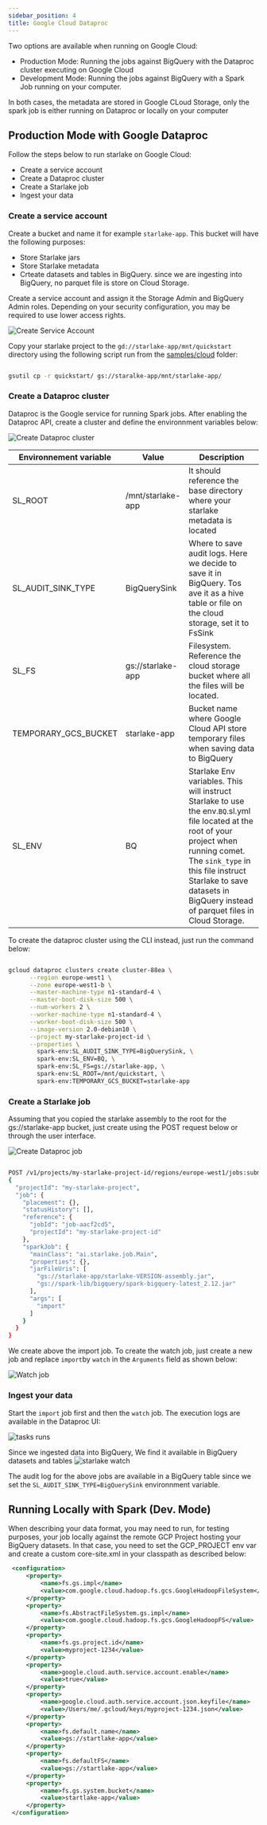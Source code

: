 ```yaml
---
sidebar_position: 4
title: Google Cloud Dataproc
---
```

Two options are available when running on Google Cloud:
- Production Mode: Running the jobs against BigQuery with the Dataproc cluster executing on Google Cloud
- Development Mode: Running the jobs against BigQuery with a Spark Job running on your computer.

In both cases, the metadata are stored in Google CLoud Storage, only the spark job is either running 
on Dataproc or locally on your computer

## Production Mode with Google Dataproc

Follow the steps below to run starlake on Google Cloud:

- Create a service account
- Create a Dataproc cluster
- Create a Starlake job
- Ingest your data

### Create a service account

Create a bucket and name it for example `starlake-app`. This bucket will have the following purposes:
- Store Starlake jars
- Store Starlake metadata
- Crteate datasets and tables in BigQuery. since we are ingesting into BigQuery, no parquet file is store on Cloud Storage.

Create a service account and assign it the Storage Admin and BigQuery Admin roles. Depending on your security configuration, 
you may be required to use lower access rights.  

![Create Service Account]( /img/gcloud/create-service-account.png "create service account")

Copy your starlake project to the `gd://starlake-app/mnt/quickstart` directory using the following script run from 
the [samples/cloud](https://github.com/starlake-ai/starlake/tree/master/samples/cloud) folder:

````bash

gsutil cp -r quickstart/ gs://staralke-app/mnt/starlake-app/

````


### Create a Dataproc cluster

Dataproc is the Google service for running Spark jobs. After enabling the Dataproc API, create a cluster and define 
the environnment variables below:

![Create Dataproc cluster]( /img/gcloud/create-dataproc.png "Create Dataproc cluster")



Environnement variable |Value|Description
---|---|---
SL_ROOT|/mnt/starlake-app|It should reference the base directory where your starlake metadata is located
SL_AUDIT_SINK_TYPE|BigQuerySink|Where to save audit logs. Here we decide to save it in BigQuery. Tos ave it as a hive table or file on the cloud storage, set it to FsSink
SL_FS|gs://starlake-app|Filesystem. Reference the cloud storage bucket where all the files will be located.
TEMPORARY_GCS_BUCKET|starlake-app|Bucket name where Google Cloud API store temporary files when saving data to BigQuery
SL_ENV|BQ|Starlake Env variables. This will instruct Starlake to use the env.`BQ`.sl.yml file located at the root of your project when running comet. The `sink_type` in this file instruct Starlake to save datasets in BigQuery instead of parquet files in Cloud Storage.   

To create the dataproc cluster using the CLI instead, just run the command below:

````bash

gcloud dataproc clusters create cluster-88ea \
      --region europe-west1 \
      --zone europe-west1-b \
      --master-machine-type n1-standard-4 \
      --master-boot-disk-size 500 \
      --num-workers 2 \
      --worker-machine-type n1-standard-4 \
      --worker-boot-disk-size 500 \
      --image-version 2.0-debian10 \
      --project my-starlake-project-id \
      --properties \
        spark-env:SL_AUDIT_SINK_TYPE=BigQuerySink, \
        spark-env:SL_ENV=BQ, \
        spark-env:SL_FS=gs://starlake-app, \
        spark-env:SL_ROOT=/mnt/quickstart, \
        spark-env:TEMPORARY_GCS_BUCKET=starlake-app

````

### Create a Starlake job

Assuming that you copied the starlake assembly to the root for the gs://starlake-app bucket, 
just create using the POST request below or through the user interface.

![Create Dataproc job](/img/gcloud/create-import-job.png "Create Dataproc job")


````bash

POST /v1/projects/my-starlake-project-id/regions/europe-west1/jobs:submit/
{
  "projectId": "my-starlake-project",
  "job": {
    "placement": {},
    "statusHistory": [],
    "reference": {
      "jobId": "job-aacf2cd5",
      "projectId": "my-starlake-project-id"
    },
    "sparkJob": {
      "mainClass": "ai.starlake.job.Main",
      "properties": {},
      "jarFileUris": [
        "gs://starlake-app/starlake-VERSION-assembly.jar",
        "gs://spark-lib/bigquery/spark-bigquery-latest_2.12.jar"
      ],
      "args": [
        "import"
      ]
    }
  }
}

````

We create above the import job. To create the watch job, just create a new job and replace `import`by `watch` in 
the `Arguments` field as shown below:

![Watch job](/img/gcloud/create-watch-job.png "Watch job")


### Ingest your data

Start the `import` job first and then the `watch` job. The execution logs are available in the Dataproc UI:

![tasks runs]( /img/gcloud/runs.png "tasks runs")


Since we ingested data into BigQuery, We find it available in BigQuery datasets and tables 
![starlake watch]( /img/gcloud/bigquery.png "starlake watch")

The audit log for the above jobs are available in a BigQuery table since we set the `SL_AUDIT_SINK_TYPE=BigQuerySink` environnment variable.


## Running Locally with Spark (Dev. Mode) 

When describing your data format, you may need to run, for testing purposes, your job locally against the remote GCP Project hosting your BigQuery datasets.
In that case, you need to set the GCP_PROJECT env var and create a custom core-site.xml in your classpath as described below:

````xml
 <configuration>
     <property>
         <name>fs.gs.impl</name>
         <value>com.google.cloud.hadoop.fs.gcs.GoogleHadoopFileSystem</value>
     </property>
     <property>
         <name>fs.AbstractFileSystem.gs.impl</name>
         <value>com.google.cloud.hadoop.fs.gcs.GoogleHadoopFS</value>
     </property>
     <property>
         <name>fs.gs.project.id</name>
         <value>myproject-1234</value>
     </property>
     <property>
         <name>google.cloud.auth.service.account.enable</name>
         <value>true</value>
     </property>
     <property>
         <name>google.cloud.auth.service.account.json.keyfile</name>
         <value>/Users/me/.gcloud/keys/myproject-1234.json</value>
     </property>
     <property>
         <name>fs.default.name</name>
         <value>gs://startlake-app</value>
     </property>
     <property>
         <name>fs.defaultFS</name>
         <value>gs://startlake-app</value>
     </property>
     <property>
         <name>fs.gs.system.bucket</name>
         <value>startlake-app</value>
     </property>
 </configuration>
````
